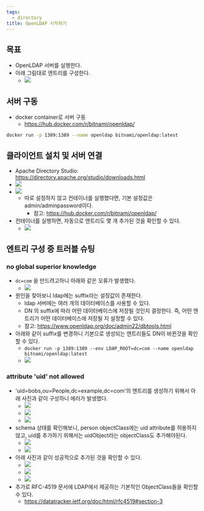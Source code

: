 ```yaml
---
tags:
  - directory
title: OpenLDAP 시작하기
---
```



## 목표

- OpenLDAP 서버를 실행한다.
- 아래 그림대로 엔트리를 구성한다.
	- ![](assets/Pasted%20image%2020240426160603.png)

## 서버 구동

- docker container로 서버 구동
	- https://hub.docker.com/r/bitnami/openldap/

```sh
docker run -p 1389:1389 --name openldap bitnami/openldap:latest
```

## 클라이언트 설치 및 서버 연결

- Apache Directory Studio: https://directory.apache.org/studio/downloads.html
- ![](assets/Pasted%20image%2020240426153027.png)
- ![](assets/Pasted%20image%2020240426181747.png)
	- 따로 설정하지 않고 컨테이너를 실행했다면, 기본 설정값은 admin/adminpassword이다.
		- 참고: https://hub.docker.com/r/bitnami/openldap/
- 컨테이너를 실행하면, 자동으로 엔트리도 몇 개 추가된 것을 확인할 수 있다.
	- ![](assets/Pasted%20image%2020240426181838.png)

## 엔트리 구성 중 트러블 슈팅 

### no global superior knowledge

- `dc=com` 을 만드려고하니 아래와 같은 오류가 발생했다.
	- ![](assets/Pasted%20image%2020240426160654.png)
- 원인을 찾아보니 ldap에는 suffix라는 설정값이 존재한다.
	- ldap 서버에는 여러 개의 데이터베이스를 사용할 수 있다.
	- DN 의 suffix에 따라 어떤 데이터베이스에 저장될 것인지 결정한다. 즉, 어떤 엔트리가 어떤 데이터베이스에 저장될 지 설정할 수 있다.
	- 참고: https://www.openldap.org/doc/admin22/dbtools.html
- 아래와 같이 suffix를 변경하니 기본으로 생성되는 엔트리들도 DN이 바뀐것을 확인할 수 있다.
	- `docker run -p 1389:1389 --env LDAP_ROOT=dc=com --name openldap bitnami/openldap:latest`
	- ![](assets/Pasted%20image%2020240426182104.png)

### attribute 'uid' not allowed

- 'uid=bobs,ou=People,dc=example,dc=com'의 엔트리를 생성하기 위해서 아래 사진과 같이 구성하니 에러가 발생했다.
	- ![](assets/Pasted%20image%2020240429132034.png)
	- ![](assets/Pasted%20image%2020240429132059.png)
	- ![](assets/Pasted%20image%2020240429132108.png)
- schema 상태를 확인해보니, person objectClass에는 uid attribute를 허용하지 않고, uid를 추가하기 위해서는 uidObject라는 objectClass도 추가해야된다.
	- ![](assets/Pasted%20image%2020240429132318.png)
	- ![](assets/Pasted%20image%2020240429132424.png)
- 아래 사진과 같이 성공적으로 추가된 것을 확인할 수 있다.
	- ![](assets/Pasted%20image%2020240429132512.png)
	- ![](assets/Pasted%20image%2020240429132536.png)
	- ![](assets/Pasted%20image%2020240429132610.png)
- 추가로 RFC-4519 문서에 LDAP에서 제공하는 기본적인 ObjectClass들을 확인할 수 있다.
	- https://datatracker.ietf.org/doc/html/rfc4519#section-3
